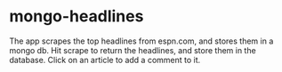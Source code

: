 # mongo-headlines
The app scrapes the top headlines from espn.com, and stores them in a mongo db.
Hit scrape to return the headlines, and store them in the database.
Click on an article to add a comment to it.
